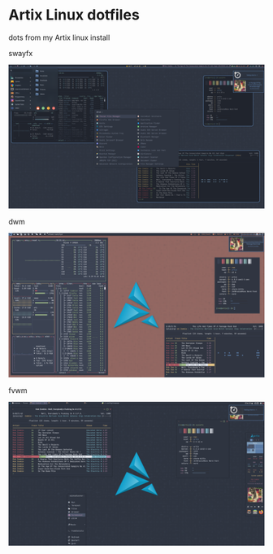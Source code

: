 # Artix Linux dotfiles
dots from my Artix linux install

swayfx

![Screenshot](screenshot.png?raw=true)

dwm

![Screenshot](screenshot2.png?raw=true)

fvwm

![screenshot](screenshot3.png?raw=true)
